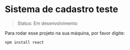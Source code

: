 # Sistema de cadastro teste

> Status: Em desenvolvimento

Para rodar esse projeto na sua máquina, por favor digite:
```
npm install react
```
